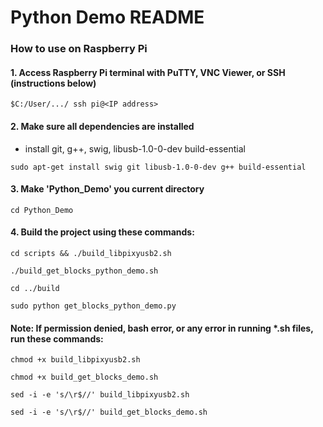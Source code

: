 # Python Demo README

### How to use on Raspberry Pi

#### 1. Access Raspberry Pi terminal with PuTTY, VNC Viewer, or SSH (instructions below)

``
$C:/User/.../ ssh pi@<IP address>
``

#### 2. Make sure all dependencies are installed

- install git, g++, swig, libusb-1.0-0-dev build-essential

``
sudo apt-get install swig git libusb-1.0-0-dev g++ build-essential
``

#### 3. Make 'Python_Demo' you current directory

``
cd Python_Demo
``

#### 4. Build the project using these commands:

``
cd scripts && ./build_libpixyusb2.sh
``

``
./build_get_blocks_python_demo.sh
``

``
cd ../build
``

``
sudo python get_blocks_python_demo.py
``

#### Note: If permission denied, bash error, or any error in running *.sh files, run these commands:

``
chmod +x build_libpixyusb2.sh
``

``
chmod +x build_get_blocks_demo.sh
``

``
sed -i -e 's/\r$//' build_libpixyusb2.sh
``

``
sed -i -e 's/\r$//' build_get_blocks_demo.sh
``
